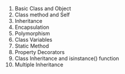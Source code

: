 1. Basic Class and Object
2. Class method and Self
3. Inheritance
4. Encapsulation
5. Polymorphism
6. Class Variables
7. Static Method
8. Property Decorators
9. Class Inheritance and isinstance() function
10. Multiple Inheritance